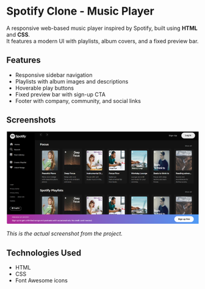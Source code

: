 # Spotify Clone - Music Player

A responsive web-based music player inspired by Spotify, built using **HTML** and **CSS**.  
It features a modern UI with playlists, album covers, and a fixed preview bar.

## Features
- Responsive sidebar navigation
- Playlists with album images and descriptions
- Hoverable play buttons
- Fixed preview bar with sign-up CTA
- Footer with company, community, and social links

## Screenshots
<img src="img/spotify_ss.png" alt="Spotify Clone Screenshot" width="600">

*This is the actual screenshot from the project.*

## Technologies Used
- HTML
- CSS
- Font Awesome icons


